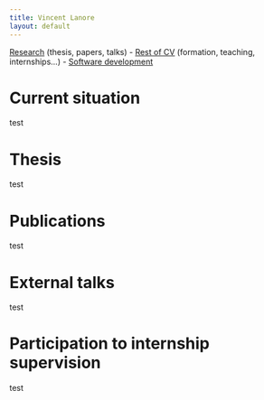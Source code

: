 ```yaml
---
title: Vincent Lanore
layout: default
---
```


[Research](index.html) (thesis, papers, talks) - [Rest of CV](cv.html) (formation, teaching, internships...) - [Software development](soft.html)

# Current situation

test

# Thesis

test

# Publications

test

# External talks

test

# Participation to internship supervision

test
